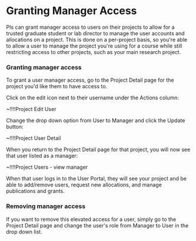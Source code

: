 # Granting Manager Access

PIs can grant manager access to users on their projects to allow for a trusted graduate student or lab director to manage the user accounts and allocations on a project. This is done on a per-project basis, so you're able to allow a user to manage the project you're using for a course while still restricting access to other projects, such as your main research project.

### Granting manager access

To grant a user manager access, go to the Project Detail page for the project you'd like them to have access to.

Click on the edit icon next to their username under the Actions column:

~!!!!Project Edit User

Change the drop down option from User to Manager and click the Update button:

~!!!!Project User Detail

When you return to the Project Detail page for that project, you will now see that user listed as a manager:

~!!!!Project Users - view manager

When that user logs in to the User Portal, they will see your project and be able to add/remove users, request new allocations, and manage publications and grants.

### Removing manager access

If you want to remove this elevated access for a user, simply go to the Project Detail page and change the user's role from Manager to User in the drop down list.

